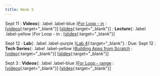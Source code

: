 ```yaml
---
title: Week 5
---
```


Sept 11
: **Videos**{: .label .label-blue }[For Loop - in](https://edstem.org/us/courses/41289/lessons/70994)
  : \[[videos](https://www.youtube.com/playlist?list=PLWGqLlpet_GTF7IAbka6r2SNUBqoxI-pS){:target="_blank"}\] \[[slides](https://docs.google.com/presentation/d/1YJ0i9PtQGZpYgZ4iL1wVcdDVXs05Cg0uPYuhYsqpNmc){:target="_blank"}\]
: **Lecture**{: .label .label-yellow }For Loop - in
  : \[[slides](https://docs.google.com/presentation/d/1-Ockl1-qTJppLreyQs6U3zw0pEH-dLf4vg5Ji71P6D8){:target="_blank"}\]

Sept 12
: **Lab**{: .label .label-purple }[Lab 4](https://edstem.org/us/courses/41289/lessons/75232){:target="_blank"}
  : Due: Sept 12
: **Tech Series**{: .label .label-yellow }[Building Apps from Scratch](https://edstem.org/us/courses/41289/lessons/75494)
  : \[[video](https://drive.google.com/file/d/14o1Ih9EIIfXiiYyemVmcH79_RaQ_Bwac){:target="_blank"}\] \[[slides](https://docs.google.com/presentation/d/15Hq0UkQbHiUhlZO3dYzXSoKIy9AfhZPIi0fL361Nuag){:target="_blank"}\]

Sept 3
: **Videos**{: .label .label-blue }[For Loop - range](https://edstem.org/us/courses/41289/lessons/71001)
  : \[[videos](https://www.youtube.com/playlist?list=PLWGqLlpet_GRkRozmrY-4sUnPSqg--Ktn){:target="_blank"}\] \[[slides](https://docs.google.com/presentation/d/1N3Dq5NfW5lPfXKFTqTFNhLXVJyuAxazT4O1fDItA2ME){:target="_blank"}\]
